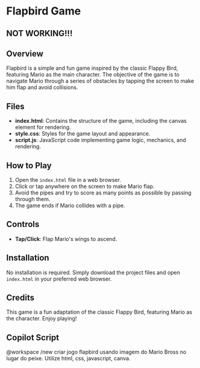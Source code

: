 # Flapbird Game

## NOT WORKING!!!

## Overview
Flapbird is a simple and fun game inspired by the classic Flappy Bird, featuring Mario as the main character. The objective of the game is to navigate Mario through a series of obstacles by tapping the screen to make him flap and avoid collisions.

## Files
- **index.html**: Contains the structure of the game, including the canvas element for rendering.
- **style.css**: Styles for the game layout and appearance.
- **script.js**: JavaScript code implementing game logic, mechanics, and rendering.

## How to Play
1. Open the `index.html` file in a web browser.
2. Click or tap anywhere on the screen to make Mario flap.
3. Avoid the pipes and try to score as many points as possible by passing through them.
4. The game ends if Mario collides with a pipe.

## Controls
- **Tap/Click**: Flap Mario's wings to ascend.

## Installation
No installation is required. Simply download the project files and open `index.html` in your preferred web browser.

## Credits
This game is a fun adaptation of the classic Flappy Bird, featuring Mario as the character. Enjoy playing!

## Copilot Script

@workspace /new criar jogo flapbird usando imagem do Mario Bross no lugar do peixe. Utilize html, css, javascript, canva.